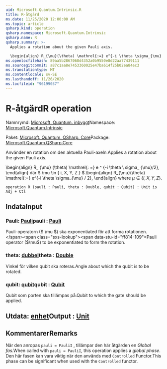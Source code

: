 ```yaml
---
uid: Microsoft.Quantum.Intrinsic.R
title: R-åtgärd
ms.date: 11/25/2020 12:00:00 AM
ms.topic: article
qsharp.kind: operation
qsharp.namespace: Microsoft.Quantum.Intrinsic
qsharp.name: R
qsharp.summary: >-
  Applies a rotation about the given Pauli axis.

  \begin{align} R_{\mu}(\theta) \mathrel{:=} e^{-i \theta \sigma_{\mu} / 2}, \end{align} where $\mu \in \{I, X, Y, Z\}$.
ms.openlocfilehash: 89aa5b2867068d4352a0b9550e8d22aa77439111
ms.sourcegitcommit: a87c1aa8e7453360025e47ba614f25b02ea84ec3
ms.translationtype: MT
ms.contentlocale: sv-SE
ms.lasthandoff: 11/26/2020
ms.locfileid: "96199037"
---
```

# <a name="r-operation"></a><span data-ttu-id="ff814-102">R-åtgärd</span><span class="sxs-lookup"><span data-stu-id="ff814-102">R operation</span></span>

<span data-ttu-id="ff814-103">Namnrymd: [Microsoft. Quantum. inbyggt](xref:Microsoft.Quantum.Intrinsic)</span><span class="sxs-lookup"><span data-stu-id="ff814-103">Namespace: [Microsoft.Quantum.Intrinsic](xref:Microsoft.Quantum.Intrinsic)</span></span>

<span data-ttu-id="ff814-104">Paket: [Microsoft. Quantum. QSharp. Core](https://nuget.org/packages/Microsoft.Quantum.QSharp.Core)</span><span class="sxs-lookup"><span data-stu-id="ff814-104">Package: [Microsoft.Quantum.QSharp.Core](https://nuget.org/packages/Microsoft.Quantum.QSharp.Core)</span></span>


<span data-ttu-id="ff814-105">Använder en rotation om den aktuella Pauli-axeln.</span><span class="sxs-lookup"><span data-stu-id="ff814-105">Applies a rotation about the given Pauli axis.</span></span>

<span data-ttu-id="ff814-106">\begin{align} R_ {\mu} (\theta) \mathrel{: =} e ^ {-i \theta \ sigma_ {\mu}/2}, \end{align} där $ \mu \in \{ i, X, Y, Z \} $.</span><span class="sxs-lookup"><span data-stu-id="ff814-106">\begin{align} R_{\mu}(\theta) \mathrel{:=} e^{-i \theta \sigma_{\mu} / 2}, \end{align} where $\mu \in \{I, X, Y, Z\}$.</span></span>

```qsharp
operation R (pauli : Pauli, theta : Double, qubit : Qubit) : Unit is Adj + Ctl
```


## <a name="input"></a><span data-ttu-id="ff814-107">Indata</span><span class="sxs-lookup"><span data-stu-id="ff814-107">Input</span></span>

### <a name="pauli--pauli"></a><span data-ttu-id="ff814-108">Pauli: [Pauli](xref:microsoft.quantum.lang-ref.pauli)</span><span class="sxs-lookup"><span data-stu-id="ff814-108">pauli : [Pauli](xref:microsoft.quantum.lang-ref.pauli)</span></span>

<span data-ttu-id="ff814-109">Pauli-operatorn ($ \mu $) ska exponentiated för att forma rotationen.</span><span class="sxs-lookup"><span data-stu-id="ff814-109">Pauli operator ($\mu$) to be exponentiated to form the rotation.</span></span>


### <a name="theta--double"></a><span data-ttu-id="ff814-110">theta: [dubbel](xref:microsoft.quantum.lang-ref.double)</span><span class="sxs-lookup"><span data-stu-id="ff814-110">theta : [Double](xref:microsoft.quantum.lang-ref.double)</span></span>

<span data-ttu-id="ff814-111">Vinkel för vilken qubit ska roteras.</span><span class="sxs-lookup"><span data-stu-id="ff814-111">Angle about which the qubit is to be rotated.</span></span>


### <a name="qubit--qubit"></a><span data-ttu-id="ff814-112">qubit: [qubit](xref:microsoft.quantum.lang-ref.qubit)</span><span class="sxs-lookup"><span data-stu-id="ff814-112">qubit : [Qubit](xref:microsoft.quantum.lang-ref.qubit)</span></span>

<span data-ttu-id="ff814-113">Qubit som porten ska tillämpas på.</span><span class="sxs-lookup"><span data-stu-id="ff814-113">Qubit to which the gate should be applied.</span></span>



## <a name="output--unit"></a><span data-ttu-id="ff814-114">Utdata: [enhet](xref:microsoft.quantum.lang-ref.unit)</span><span class="sxs-lookup"><span data-stu-id="ff814-114">Output : [Unit](xref:microsoft.quantum.lang-ref.unit)</span></span>



## <a name="remarks"></a><span data-ttu-id="ff814-115">Kommentarer</span><span class="sxs-lookup"><span data-stu-id="ff814-115">Remarks</span></span>

<span data-ttu-id="ff814-116">När den anropas `pauli = PauliI` , tillämpar den här åtgärden en *Global fas*.</span><span class="sxs-lookup"><span data-stu-id="ff814-116">When called with `pauli = PauliI`, this operation applies a *global phase*.</span></span> <span data-ttu-id="ff814-117">Den här fasen kan vara viktig när den används med `Controlled` Functor.</span><span class="sxs-lookup"><span data-stu-id="ff814-117">This phase can be significant when used with the `Controlled` functor.</span></span>